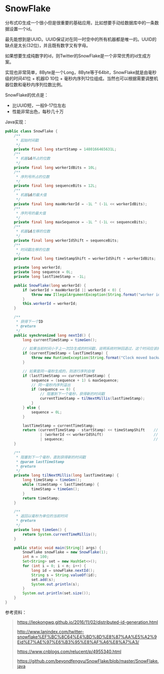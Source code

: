 # SnowFlake

分布式ID生成一个很小但是很重要的基础应用，比如想要手动给数据库中的一条数据设置一个id。

最先能想到是UUID。UUID保证对在同一时空中的所有机器都是唯一的。UUID的缺点是太长(32位)，并且既有数字又有字母。

如果想要生成纯数字的id，则Twitter的SnowFlake是一个非常优秀的id生成方案。

实现也非常简单，8Byte是一个Long，8Byte等于64bit，SnowFlake就是由毫秒级的时间41位 + 机器ID 10位 + 毫秒内序列12位组成。当然也可以根据需要调整机器位数和毫秒内序列位数比例。

SnowFlake的优点是：

- 比UUID短，一般9-17位左右
- 性能非常出色，每秒几十万

Java实现：

```java
public class SnowFlake {
    /**
     * 起始时间戳
     */
    private final long startStamp = 1480166465631L;
    /**
     * 机器id所占的位数
     */
    private final long workerIdBits = 10L;
    /**
     * 序列号所占的位数
     */
    private final long sequenceBits = 12L;
    /**
     * 机器id的最大值
     */
    private final long maxWorkerId = -1L ^ (-1L << workerIdBits);
    /**
     * 序列号的最大值
     */
    private final long maxSequence = -1L ^ (-1L << sequenceBits);
    /**
     * 机器id左移的位数
     */
    private final long workerIdShift = sequenceBits;
    /**
     * 时间戳左移的位数
     */
    private final long timeStampShift = workerIdShift + workerIdBits;

    private long workerId;
    private long sequence = 0L;
    private long lastTimeStamp = -1L;

    public SnowFlake(long workerId) {
        if (workerId > maxWorkerId || workerId < 0) {
            throw new IllegalArgumentException(String.format("worker id can't be greater than %d or less than 0", maxWorkerId));
        }
        this.workerId = workerId;
    }

    /**
     * 获得下一个ID
     * @return
     */
    public synchronized long nextId() {
        long currentTimeStamp = timeGen();

        // 如果当前时间小于上一次ID生成的时间戳，说明系统时钟回退过，这个时间应该抛出异常
        if (currentTimeStamp < lastTimeStamp) {
            throw new RuntimeException(String.format("Clock moved backwards. Refusing to generate id for %d milliseconds", lastTimeStamp - currentTimeStamp));
        }

        // 如果是同一毫秒生成的，则进行序列自增
        if (lastTimeStamp == currentTimeStamp) {
            sequence = (sequence + 1) & maxSequence;
            // 同一毫秒内序列溢出
            if (sequence == 0) {
                // 阻塞到下一个毫秒，获得新的时间戳
                currentTimeStamp = tilNextMillis(lastTimeStamp);
            }
        } else {
            sequence = 0L;
        }

        lastTimeStamp = currentTimeStamp;
        return (currentTimeStamp - startStamp) << timeStampShift    // 时间戳部分
                | (workerId << workerIdShift)                       // 机器id部分
                | sequence;                                         // 序列号部分
    }

    /**
     * 阻塞到下一个毫秒，直到获得新的时间戳
     * @param lastTimeStamp
     * @return
     */
    private long tilNextMillis(long lastTimeStamp) {
        long timeStamp = timeGen();
        while (timeStamp < lastTimeStamp) {
            timeStamp = timeGen();
        }
        return timeStamp;
    }

    /**
     * 返回以毫秒为单位的当前时间
     * @return
     */
    private long timeGen() {
        return System.currentTimeMillis();
    }

    public static void main(String[] args) {
        SnowFlake snowFlake = new SnowFlake(1);
        int n = 100;
        Set<String> set = new HashSet<>();
        for (int i = 0; i < n; i++) {
            long id = snowFlake.nextId();
            String s = String.valueOf(id);
            set.add(s);
            System.out.println(s);
        }
        System.out.println(set.size());
    }
}
```

参考资料：
> https://leokongwq.github.io/2016/11/02/distributed-id-generation.html
> 
> http://www.lanindex.com/twitter-snowflake%EF%BC%8C64%E4%BD%8D%E8%87%AA%E5%A2%9Eid%E7%AE%97%E6%B3%95%E8%AF%A6%E8%A7%A3/
> 
> https://www.cnblogs.com/relucent/p/4955340.html
> 
> https://github.com/beyondfengyu/SnowFlake/blob/master/SnowFlake.java


